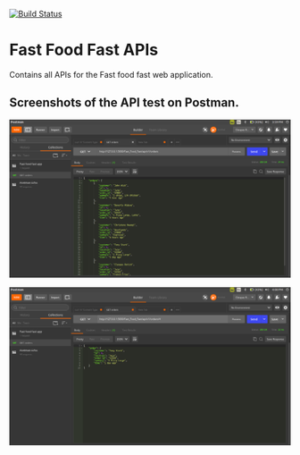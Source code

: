 [![Build Status](https://travis-ci.org/cleopasrotich/Fast_Food_Fast_v2.svg?branch=develop)](https://travis-ci.org/cleopasrotich/Fast_Food_Fast_v2)

# Fast Food Fast APIs

Contains all APIs for the Fast food fast web application.

## Screenshots of the API test on Postman.

![GEt_all](pics/Get_all.png)

![GEt_one](pics/get_one.png)
